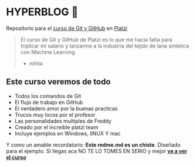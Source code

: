# HYPERBLOG 🌃
Repositorio para el [curso de Git y GitHub](http://platzi.com/cursos/git-github/ "curso de Git y GitHub") en [Platzi](http://platzi.com "Platzi")
>El curso de Git y GitHub de Platzi es lo que me hacia falta para triplicar mi salario y lanzarme a la industria del tejido de lana sintetica con Machine Learning
> - niñita

## Este curso veremos de todo
* Todos los comandos de Git
* El flujo de trabajo en GitHub
* El verdadero amor por la buenas practicas
* Trucos muy locos por el profesor
* Las personalidades multiples de Freddy
* Creado por el increible platzi team
* Incluye ejemplos en Windows, lINUX Y mac

Y como un amable recordatorio: **Este redme.md es un chiste**. Diseñado para el ejemplo. Si llegas aca NO TE LO TOMES EN SERIO y mejor [**ve a ver el curso**](http://platzi.com/cursos/git-github/ "ve a ver el curso")